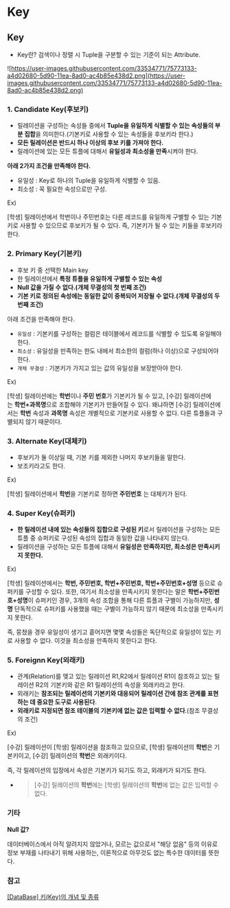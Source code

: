 # Key

## **Key**

- Key란? 검색이나 정렬 시 Tuple을 구분할 수 있는 기준이 되는 Attribute.

![https://user-images.githubusercontent.com/33534771/75773133-a4d02680-5d90-11ea-8ad0-ac4b85e438d2.png](https://user-images.githubusercontent.com/33534771/75773133-a4d02680-5d90-11ea-8ad0-ac4b85e438d2.png)

### **1. Candidate Key(후보키)**

- 릴레이션을 구성하는 속성들 중에서 **Tuple을 유일하게 식별할 수 있는 속성들의 부분 집합**을 의미한다.(기본키로 사용할 수 있는 속성들을 후보키라 한다.)
- **모든 릴레이션은 반드시 하나 이상의 후보 키를 가져야 한다.**
- 릴레이션에 있는 모든 튜플에 대해서 **유일성과 최소성을 만족**시켜야 한다.

**아래 2가지 조건을 만족해야 한다.**

- 유일성 : Key로 하나의 Tuple을 유일하게 식별할 수 있음.
- 최소성 : 꼭 필요한 속성으로만 구성.

Ex)

[학생] 릴레이션에서 학번이나 주민번호는 다른 레코드를 유일하게 구별할 수 있는 기본키로 사용할 수 있으므로 후보키가 될 수 있다. 즉, 기본키가 될 수 있는 키들을 후보키라 한다.

### **2. Primary Key(기본키)**

- 후보 키 중 선택한 Main key
- 한 릴레이션에서 **특정 튜플을 유일하게 구별할 수 있는 속성**
- **Null 값을 가질 수 없다.(개체 무결성의 첫 번째 조건)**
- **기본 키로 정의된 속성에는 동일한 값이 중복되어 저장될 수 없다.(개체 무결성의 두 번째 조건)**

아래 조건을 만족해야 한다.

- `유일성` : 기본키를 구성하는 컬럼은 테이블에서 레코드를 식별할 수 있도록 유일해야 한다.
- `최소성` : 유일성을 만족하는 한도 내에서 최소한의 컬럼(하나 이상)으로 구성되어야 한다.
- `개체 무결성` : 기본키가 가지고 있는 값의 유일성을 보장받아야 한다.

Ex)

[학생] 릴레이션에는 **학번**이나 **주민 번호**가 기본키가 될 수 있고, [수강] 릴레이션에는 **학번+과목명**으로 조합해야 기본키가 만들어질 수 있다. 왜냐하면 [수강] 릴레이션에서는 **학번** 속성과 **과목명** 속성은 개별적으로 기본키로 사용할 수 없다. 다른 튜플들과 구별되지 않기 때문이다.

### **3. Alternate Key(대체키)**

- 후보키가 둘 이상일 때, 기본 키를 제외한 나머지 후보키들을 말한다.
- 보조키라고도 한다.

Ex)

[학생] 릴레이션에서 **학번**을 기본키로 정하면 **주민번호** 는 대체키가 된다.

### **4. Super Key(슈퍼키)**

- **한 릴레이션 내에 있는 속성들의 집합으로 구성된 키**로서 릴레이션을 구성하는 모든 튜플 중 슈퍼키로 구성된 속성의 집합과 동일한 값을 나타내지 않는다.
- 릴레이션을 구성하는 모든 튜플에 대해서 **유일성은 만족하지만, 최소성은 만족시키지 못한다.**

Ex)

[학생] 릴레이션에서는 **학번, 주민번호, 학번+주민번호, 학번+주민번호+성명** 등으로 슈퍼키를 구성할 수 있다. 또한, 여기서 최소성을 만족시키지 못한다는 말은 **학번+주민번호+성명**이 슈퍼키인 경우, 3개의 속성 조합을 통해 다른 튜플과 구별이 가능하지만, **성명** 단독적으로 슈퍼키를 사용했을 때는 구별이 가능하지 않기 때문에 최소성을 만족시키지 못한다.

즉, 뭉쳤을 경우 유일성이 생기고 흩어지면 몇몇 속성들은 독단적으로 유일성이 있는 키로 사용할 수 없다. 이것을 최소성을 만족하지 못한다고 한다.

### **5. Foreignn Key(외래키)**

- 관계(Relation)를 맺고 있는 릴레이션 R1,R2에서 릴레이션 R1이 참조하고 있는 릴레이션 R2의 기본키와 같은 R1 릴레이션의 속성을 외래키라고 한다.
- 외래키는 **참조되는 릴레이션의 기본키와 대응되어 릴레이션 간에 참조 관계를 표현하는 데 중요한 도구로 사용된다**.
- **외래키로 지정되면 참조 테이블의 기본키에 없는 값은 입력할 수 없다**.(참조 무결성의 조건)

Ex)

[수강] 릴레이션이 [학생] 릴레이션을 참조하고 있으므로, [학생] 릴레이션의 **학번**은 기본키이고, [수강] 릴레이션의 **학번**은 외래키이다.

즉, 각 릴레이션의 입장에서 속성은 기본키가 되기도 하고, 외래키가 되기도 한다.

- > [수강] 릴레이션의 **학번**에는 [학생] 릴레이션의 **학번**에 없는 값은 입력할 수 없다.

### **기타**

**Null 값?**

데이터베이스에서 아직 알려지지 않았거나, 모르는 값으로서 "해당 없음" 등의 이유로 정보 부재를 나타내기 위해 사용하는, 이론적으로 아무것도 없는 특수한 데이터를 뜻한다.

### **참고**

[[DataBase] 키(Key)의 개념 및 종류](https://limkydev.tistory.com/108)
